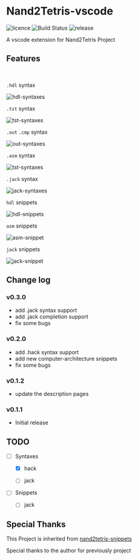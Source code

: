 # Nand2Tetris-vscode
![licence](https://img.shields.io/bower/l/Mi) ![Build Status](https://api.travis-ci.org/loyio/Nand2Tetris-vscode.svg "Build Status")  ![release](https://img.shields.io/github/v/release/loyio/Nand2Tetris-vscode)

A vscode extension for Nand2Tetris Project


## Features

</br>

`.hdl` syntax

![hdl-syntaxes](https://github.com/loyio/Nand2Tetris-vscode/blob/main/images/hdl-syntaxes.png?raw=true)

`.tst` syntax

![tst-syntaxes](https://github.com/loyio/Nand2Tetris-vscode/blob/main/images/tst-syntaxes.png?raw=true)

`.out` `.cmp` syntax

![out-syntaxes](https://github.com/loyio/Nand2Tetris-vscode/blob/main/images/out-syntaxes.png?raw=true)

`.asm` syntax

![tst-syntaxes](https://github.com/loyio/Nand2Tetris-vscode/blob/main/images/asm-syntaxes.png?raw=true)

`.jack` syntax

![jack-syntaxes](https://github.com/loyio/Nand2Tetris-vscode/blob/main/images/jack-syntaxes.png?raw=true)



`hdl`  snippets

![hdl-snippets](https://github.com/loyio/Nand2Tetris-vscode/blob/main/images/hdl-snippet.gif?raw=true)

`asm` snippets

![asm-snippet](https://github.com/loyio/Nand2Tetris-vscode/blob/main/images/asm-snippet.gif?raw=true)

`jack` snippets

![jack-snippet](https://github.com/loyio/Nand2Tetris-vscode/blob/main/images/jack-snippet.gif?raw=true)


## Change log

### v0.3.0

- add .jack syntax support
- add .jack completion support
- fix some bugs

### v0.2.0

- add .hack syntax support
- add new computer-architecture snippets
- fix some bugs

### v0.1.2

- update the description pages

### v0.1.1

* Initial release

## TODO

* [ ] Syntaxes

  * [x] hack
  * [ ] jack


* [ ] Snippets
  
  * [ ] jack



## Special Thanks

This Project is inherited from  [nand2tetris-snippets](https://github.com/lukeJEdwards/nand2tetris-snippets)

Special thanks to the author for previously project